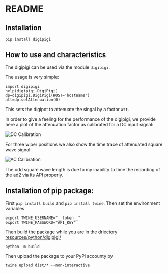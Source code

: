 # README

## Installation

`pip install digipigi`

## How to use and characteristics

The digipigi can be used via the module `digipigi`.

The usage is very simple:
```
import digipigi
help(digipigi.DigiPigi)
dp=digipigi.DigiPigi(HOST='hostname')
att=dp.setAttenuation(0)
```
This sets the digipot to attenuate the singal by a factor `att`.

In order to give a feeling for the performance of the digipigi, we provide here a plot of the attenuation factor as calibrated for a DC input signal:

![DC Calibration](dc.png)

For three wiper positions we also show the time trace of attenuated square wave signal:

![AC Calibration](ac.png)

The odd square wave length is due to my inability to time the recording of the ad2 via its API properly. 

## Installation of pip package:

First `pip install build` and `pip install twine`. Then set the environment variables`
```
export TWINE_USERNAME="__token__"
export TWINE_PASSWORD="API_KEY" 
```
Then build the package while you are in the driectory [resources/python/digipigi/](resources/python/digipigi)
```
python -m build
```
Then upload the package to your PyPi accounty by 
```
twine upload dist/* --non-interactive
```

